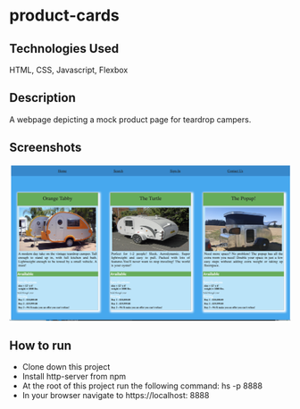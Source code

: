 # product-cards

## Technologies Used
HTML, CSS, Javascript, Flexbox

## Description
A webpage depicting a mock product page for teardrop campers.

## Screenshots
![screenshot-1](https://github.com/denzelb5/product-cards/blob/master/screenshots/teardrop-1.png?raw=true)

## How to run
* Clone down this project
* Install http-server from npm
* At the root of this project run the following command: hs -p 8888
* In your browser navigate to https://localhost: 8888